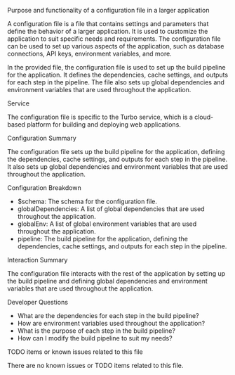 Purpose and functionality of a configuration file in a larger application

A configuration file is a file that contains settings and parameters that define the behavior of a larger application. It is used to customize the application to suit specific needs and requirements. The configuration file can be used to set up various aspects of the application, such as database connections, API keys, environment variables, and more.

In the provided file, the configuration file is used to set up the build pipeline for the application. It defines the dependencies, cache settings, and outputs for each step in the pipeline. The file also sets up global dependencies and environment variables that are used throughout the application.

Service

The configuration file is specific to the Turbo service, which is a cloud-based platform for building and deploying web applications.

Configuration Summary

The configuration file sets up the build pipeline for the application, defining the dependencies, cache settings, and outputs for each step in the pipeline. It also sets up global dependencies and environment variables that are used throughout the application.

Configuration Breakdown

- $schema: The schema for the configuration file.
- globalDependencies: A list of global dependencies that are used throughout the application.
- globalEnv: A list of global environment variables that are used throughout the application.
- pipeline: The build pipeline for the application, defining the dependencies, cache settings, and outputs for each step in the pipeline.

Interaction Summary

The configuration file interacts with the rest of the application by setting up the build pipeline and defining global dependencies and environment variables that are used throughout the application.

Developer Questions

- What are the dependencies for each step in the build pipeline?
- How are environment variables used throughout the application?
- What is the purpose of each step in the build pipeline?
- How can I modify the build pipeline to suit my needs?

TODO items or known issues related to this file

There are no known issues or TODO items related to this file.